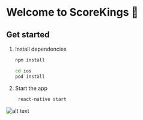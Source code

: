 # Welcome to ScoreKings 👋

## Get started

1. Install dependencies

   ```bash
   npm install
   ```

   ```bash
   cd ios
   pod install
   ```

2. Start the app

   ```bash
    react-native start
   ```


![alt text](https://github.com/quintonmills/fantasy_sports_app/blob/main/Screen%20Shot%202024-06-22%20at%207.20.20%20AM.png)

